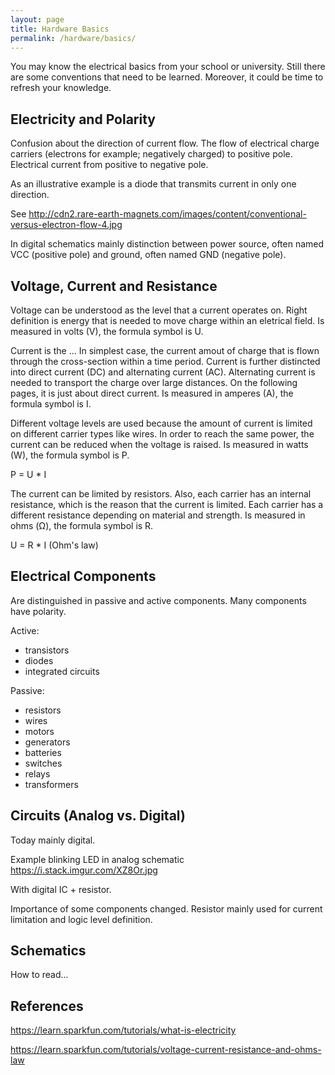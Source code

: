 ```yaml
---
layout: page
title: Hardware Basics
permalink: /hardware/basics/
---
```



You may know the electrical basics from your school or university.
Still there are some conventions that need to be learned.
Moreover, it could be time to refresh your knowledge.


Electricity and Polarity
------------------------

Confusion about the direction of current flow.
The flow of electrical charge carriers (electrons for example; negatively charged) to positive pole.
Electrical current from positive to negative pole.

As an illustrative example is a diode that transmits current in only one direction.

See http://cdn2.rare-earth-magnets.com/images/content/conventional-versus-electron-flow-4.jpg

In digital schematics mainly distinction between power source, often named VCC (positive pole) and ground, often named GND (negative pole).


Voltage, Current and Resistance
-------------------------------

Voltage can be understood as the level that a current operates on.
Right definition is energy that is needed to move charge within an eletrical field.
Is measured in volts (V), the formula symbol is U.

Current is the ...
In simplest case, the current amout of charge that is flown through the cross-section within a time period.
Current is further distincted into direct current (DC) and alternating current (AC).
Alternating current is needed to transport the charge over large distances.
On the following pages, it is just about direct current.
Is measured in amperes (A), the formula symbol is I.

Different voltage levels are used because the amount of current is limited on different carrier types like wires.
In order to reach the same power, the current can be reduced when the voltage is raised.
Is measured in watts (W), the formula symbol is P.

P = U * I

The current can be limited by resistors.
Also, each carrier has an internal resistance, which is the reason that the current is limited.
Each carrier has a different resistance depending on material and strength.
Is measured in ohms (Ω), the formula symbol is R.

U = R * I (Ohm's law)


Electrical Components
---------------------

Are distinguished in passive and active components.
Many components have polarity.

Active:

* transistors
* diodes
* integrated circuits

Passive:

* resistors
* wires
* motors
* generators
* batteries
* switches
* relays
* transformers


Circuits (Analog vs. Digital)
-----------------------------

Today mainly digital.

Example blinking LED in analog schematic https://i.stack.imgur.com/XZ8Or.jpg

With digital IC + resistor.

Importance of some components changed.
Resistor mainly used for current limitation and logic level definition.

Schematics
----------

How to read...


References
----------

https://learn.sparkfun.com/tutorials/what-is-electricity

https://learn.sparkfun.com/tutorials/voltage-current-resistance-and-ohms-law
